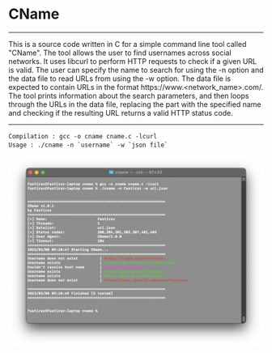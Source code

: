 # CName

---

This is a source code written in C for a simple command line tool called "CName". The tool allows the user to find usernames across social networks. It uses libcurl to perform HTTP requests to check if a given URL is valid. The user can specify the name to search for using the -n option and the data file to read URLs from using the -w option. The data file is expected to contain URLs in the format https://www.<network_name>.com/<username>. The tool prints information about the search parameters, and then loops through the URLs in the data file, replacing the <username> part with the specified name and checking if the resulting URL returns a valid HTTP status code.

---

```txt
Compilation : gcc -o cname cname.c -lcurl
Usage : ./cname -n `username` -w `json file`
```

![cname](./img/cname.png)